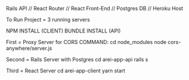 Rails API // React Router // React Front-End // Postgres DB // Heroku Host


To Run Project = 3 running servers

NPM INSTALL (CLIENT)
BUNDLE INSTALL (API)

 First = Proxy Server for CORS COMMAND:
 cd node_modules
 node cors-anywhere/server.js

 Second = Rails Server with Postgres
 cd arei-app-api
 rails s

 Third = React Server
 cd arei-app-client
 yarn start
